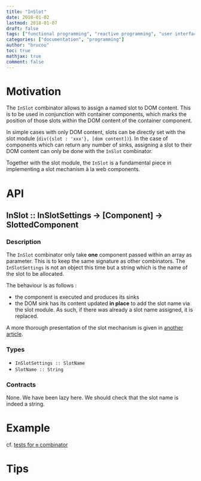 ```yaml
---
title: "InSlot"
date: 2018-01-02
lastmod: 2018-01-07
draft: false
tags: ["functional programming", "reactive programming", "user interface"]
categories: ["documentation", "programming"]
author: "brucou"
toc: true
mathjax: true
comment: false
---
```

# Motivation
The `InSlot` combinator allows to assign a named slot to DOM content. This is to be used in 
conjunction with container components, which marks the position of those slots within the DOM 
content of the container component.

In simple cases with only DOM content, slots can be directly set with the slot module (`div({slot : 'xxx'}, [dom content])`). In the case of components which can return any number of sinks, assigning a slot to their DOM content can only be done with the `InSlot` combinator.

Together with the slot module, the `InSlot` is a fundamental piece in implementing a slot 
mechanism à la web components.
 
# API

## InSlot :: InSlotSettings -> [Component] -> SlottedComponent

### Description
The `InSlot` combinator only take **one** component passed within an array as parameter. This is 
to keep the same signature as other combinators. The `InSlotSettings` is not an object this time 
but a string which is the name of the slot to be allocated.

The behaviour is as follows :

- the component is executed and produces its sinks
- the DOM sink has its content updated **in place** to add the slot name via the slot module. As 
such, if there was already a slot name assigned, it is replaced.

A more thorough presentation of the slot mechanism is given in [another article](/projects/component-combinators/m-component---merge-default-functions/#slotted-dom-merge). 

### Types
- `InSlotSettings :: SlotName`
- `SlotName :: String`

### Contracts
None. We have been lazy here. We should check that the slot name is indeed a string.

# Example
cf. [tests for `m` combinator](https://github.com/brucou/component-combinators/blob/master/test/m.specs.js#L873)

# Tips
